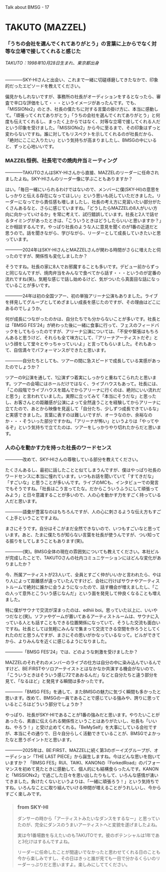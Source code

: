 Talk about BMSG - 17

# TAKUTO (MAZZEL)
### 「うちの会社を選んでくれてありがとう」の言葉に上からでなく対等な立場で接してくれると感じた

*TAKUTO：1998年10月28日生まれ、東京都出身*
<br/><br/><br/>
————SKY-HIさんと出会い、これまで一緒に切磋琢磨してきたなかで、印象的だったエピソードを教えてください。

偏見かもしれないですが、事務所の社長がオーディションをするとなったら、審査で辛口な評価をして・・・というイメージがあったんです。でも、「MISSIONx2」のとき、社長の僕たちに対する言葉の掛け方に、本当に感動して。「頑張ってくれてありがとう」「うちの会社を選んでくれてありがとう」と何度も伝えてくれるし、まったく上からではなく、対等な立場で接してくれる人だという印象を受けました。「MISSIONx2」から今に至るまで、その印象はずっと変わらないですね。誰に対してもリスペクトを示してくれるのが社長だから、「絶対にここに入りたい」という気持ちが高まりましたし、BMSGの中にいると、ずっと心地いいです。

### MAZZEL恒例、社長宅での焼肉弁当ミーティング

————TAKUTOさんはSKY-HIさんから直接、MAZZELのリーダーに任命されましたよね。SKY-HIさんのリーダー像に学ぶこともありますか？

はい。「毎日一緒にいられるわけではないので、メンバーに僕(SKY-HI)の意思をしっかりと伝える存在になってほしい」という思いも託していただきました。リーダーになってから責任感も増しましたし、社長の考え方に見習いたい部分がたくさんあるなと、さらに感じていますね。「どうしたらMAZZELの8人がいい方向に向かっていけるか」を常に考えて、試行錯誤しています。社長と2人で話せるタイミングがあったときは、「こういうときはどうしたらいいと思いますか？」とか相談するんです。やっぱり社長のような人に意見を聞くのが1番の近道だと思うので。話を聞きながら、学びながら、リーダーとして成長していきたいと思っています。

————2024年はSKY-HIさんとMAZZELさんが関わる時間がさらに増えたと伺ったのですが、関係性も変化しましたか？

そうですね。社長の家に8人でお邪魔することも多いです。デビュー前からずっと同じなんですが、焼肉弁当をみんなで食べてから話す・・・というのが定番の流れですね(笑)。気軽な感じで話し始めるけど、気がついたら真面目な話になっていることが多いです。

————24年は初の全国ツアー、初の単独アリーナ公演もありました。ライブを拝見してグループとしてめざましい成長を感じたのですが、その理由はどこにあるのでしょうか。

何が成長につながったのかは、自分たちでも分からないことが多いです。社長とは「BMSG FES'24」が終わった後に一緒に食事に行って、フェスのフィードバックをしてもらったのですが、アリーナ公演については、「不安や緊張はもちろんあると思うけど、それらも全て味方にして、『アリーナアーティストだぞ』という顔をして堂々とやっちゃっていいよ」と言ってもらいました。それもあって、自信満々でパフォーマンスができたと思います。

————自分たちとしても、ツアーの間に急スピードで成長している実感があったのでしょうか？

ツアーの9公演を通して、1公演ずつ着実にしっかりと重ねてこられたと思います。ツアーの会場にはホールだけではなく、ライブハウスもあって。社長には、「この段階でライブハウスを踏んでからアリーナに行くのは、絶対にいい流れだと思う」と言われていました。実際に立ってみて「本当にそうだな」と思ったし、お客さんとの距離感が公演によって全然違うことを経験してからアリーナに立てたので、あとから映像を見返して「自分たち、少しずつ成長できているな」と実感できました。言葉に表すのは難しいですが、オーラなのか、余裕なのか・・・そういった部分ですかね。「アリーナが怖い」というよりは「やってやるぞ」という気持ちで立てたのは、ツアーをしっかりやり切れたからだと思います。

### 人の心を動かす力を持った社長のワードセンス

————改めて、SKY-HIさんの尊敬している部分を教えてください。

たくさんあるし、最初に話したことと似てしまうんですが、僕はやっぱり社長のワードセンスに本当に憧れています。いつもお話を聞いていて「すてきだな」「すごいな」と思うことが多いんです。ライブのMCも、インタビューでの発言でもそうですね。「社長はこう言ってたな。だからこういうふうにして頑張ってみよう」と日々意識することが多いので、人の心を動かす力をすごく持っている人だと思います。

————語彙が豊富なのはもちろんですが、人の心に刺さるような伝え方もすごく上手ということですよね。

まさにそうです。自分はそこがまだ全然できないので、いつもすごいなと思っています。あと、たまに僕たちが知らない言葉を社長が使うんですが、つい知ってる振りをしてしまうこともあります(笑)。

————(笑)。BMSG全体の現在の雰囲気についても教えてください。本社ビルが完成したことで、TAKUTOさんの社内コミュニケーションにはどんな変化がありましたか？

今、所属アーティストが23人いて、全員とすごく仲がいいかと言われたら、やはり人によって距離感が違っていたんですけど、会社に行けばサウナやアーティストルームで絶対に誰かに会うようになったので、話す機会が増えましたし、「この人って意外とこういう感じなんだ」という面を発見して仲良くなることも増えました。

特に僕がサウナで交流が深まったのは、edhiii boi。思っていた以上に、いいやつだなと(笑)。ソファやゲームが置いてあるアーティストルームは、サウナに入っている人とも話すこともできる位置関係になっていて、そうした交流も面白いですね。社長としては気軽にみんなで集まって交流できる空間を作ろうとしてくれたのだと思うんですが、まさにその思いがかなっているなって。ビルができてから、よりみんなを近くに感じるようになりました。

————「BMSG FES'24」では、どのような刺激を受けましたか？

MAZZELのそれぞれのメンバーのライブの仕方は自分の中に染み込んでいるんですけど、BE:FIRSTやソロアーテイストとはなかなか共演する機会がないので、「こういうときはそういう感じ72であおるんだ」などと自分たちと違う部分を見て、「なるほど」と発見する瞬間は多かったです。

————「BMSG FES」を通して、またBMSGの魅力に気づく瞬間も多かったと思います。改めて、BMSGの一員であることで感じている強みや、誇りに思っているところはどういう部分でしょうか？

やっぱり、社長がSKY-HIであることが1番の強みだと思います。やりたいことがあったら、素直に伝えられる関係性ということはありがたいし、社長も「いいね、やろう！」と受け止めてくれる。「BeMySelf」を大事にしている会社ですが、本当にその通りで、日々自分らしく活動できていることが、BMSGでよかったなと思うポイントだと思います。

————2025年は、BE:FIRST、MAZZELに続く第3のボーイズグループが、オーディション「THE LAST PIECE」から誕生しますね。今はどんな思いを抱いていますか？
「BMSG FES」RUI、TAIKI、KANONの『ForkedRoad』のパフォーマンスを初めて見たときに感動して、個人的にも結構食らったんです。KANONと「MISSIONx2」で過ごした日々を思い出したりもして、いろんな感情が湧いてきました。負けたくないというよりは、「一緒に頑張ろう！」という気持ちですね。いろんなことに取り組んでいける仲間が増えることがうれしいし、今からすごく楽しみです。



> ### from SKY-HI
> 
> ダンサーの時から「アーティストみたいなダンスをするなー」と思っていたのが、完全にダンスのうまいアーティストへと変貌を遂げましたよね。
> 
> 実は今1番場数を与えたいのもTAKUTOです。彼のポテンシャルは1年であと3化けはするんですよね。
> 
> リーダーに任命したことが間違いでなかったと思わせてくれる日のことも今から楽しみですし、その日はきっと誰が見ても一目で分かるくらいのリーダーっぷりだと思いますよ。楽しみにしててください。
> 



